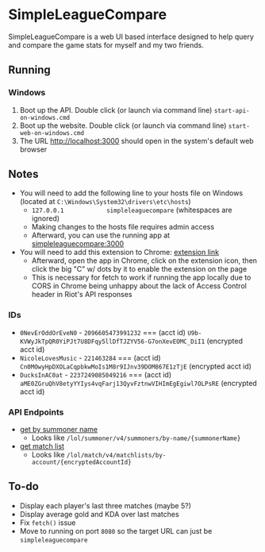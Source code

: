 # SimpleLeagueCompare

SimpleLeagueCompare is a web UI based interface designed to help query and compare the game stats for myself and my two friends.

## Running

### Windows

1. Boot up the API. Double click (or launch via command line) `start-api-on-windows.cmd`
1. Boot up the website. Double click (or launch via command line) `start-web-on-windows.cmd`
1. The URL [http://localhost:3000](http://localhost:3000) should open in the system's default web browser

## Notes

* You will need to add the following line to your hosts file on Windows (located at `C:\Windows\System32\drivers\etc\hosts`)
  * `127.0.0.1            simpleleaguecompare` (whitespaces are ignored)
  * Making changes to the hosts file requires admin access
  * Afterward, you can use the running app at [simpleleaguecompare:3000](http://simpleleaguecompare:3000)
* You will need to add this extension to Chrome: [extension link](https://chrome.google.com/webstore/detail/allow-cors-access-control/lhobafahddgcelffkeicbaginigeejlf?hl=en)
  * Afterward, open the app in Chrome, click on the extension icon, then click the big "C" w/ dots by it to enable the extension on the page
  * This is necessary for fetch to work if running the app locally due to CORS in Chrome being unhappy about the lack of Access Control header in Riot's API responses

### IDs

* `0NevErOddOrEveN0` - `2096605473991232` === (acct id) `U9b-KVWyJkTpQR0YiPJt7U8DFqy5llDfTJZYV56-G7onXevEOMC_DiI1` (encrypted acct id)
* `NicoleLovesMusic` - `221463284` === (acct id) `Cn0MOwyHpDXOLaCqpbkwMoIs1M8r9IJnv39DOM867E1zTjE` (encrypted acct id)
* `DucksInAC0at` - `2237249085049216` === (acct id) `aME0ZGruQhV8etyYYIys4vqFarj13QyvFztnwVIHImEgEgiwl7OLPsRE` (encrypted acct id)

### API Endpoints

* [get by summoner name](https://developer.riotgames.com/apis#summoner-v4/GET_getBySummonerName)
  * Looks like `/lol/summoner/v4/summoners/by-name/{summonerName}`
* [get match list](https://developer.riotgames.com/apis#match-v4/GET_getMatchlist)
  * Looks like `/lol/match/v4/matchlists/by-account/{encryptedAccountId}`

## To-do

* Display each player's last three matches (maybe 5?)
* Display average gold and KDA over last matches
* Fix `fetch()` issue
* Move to running on port `8080` so the target URL can just be `simpleleaguecompare`
